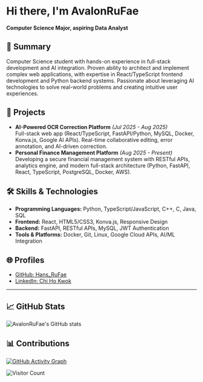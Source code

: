 # Hi there, I'm AvalonRuFae

**Computer Science Major, aspiring Data Analyst**

## 📝 Summary

Computer Science student with hands-on experience in full-stack development and AI integration. Proven ability to architect and implement complex web applications, with expertise in React/TypeScript frontend development and Python backend systems. Passionate about leveraging AI technologies to solve real-world problems and creating intuitive user experiences.

## 🚀 Projects

- **AI-Powered OCR Correction Platform** _(Jul 2025 - Aug 2025)_  
  Full-stack web app (React/TypeScript, FastAPI/Python, MySQL, Docker, Konva.js, Google AI APIs). Real-time collaborative editing, error annotation, and AI-driven correction.
- **Personal Finance Management Platform** _(Aug 2025 - Present)_  
  Developing a secure financial management system with RESTful APIs, analytics engine, and modern full-stack architecture (Python, FastAPI, React, TypeScript, PostgreSQL, Docker, AWS).

## 🛠️ Skills & Technologies

- **Programming Languages:** Python, TypeScript/JavaScript, C++, C, Java, SQL
- **Frontend:** React, HTML5/CSS3, Konva.js, Responsive Design
- **Backend:** FastAPI, RESTful APIs, MySQL, JWT Authentication
- **Tools & Platforms:** Docker, Git, Linux, Google Cloud APIs, AI/ML Integration

## 🌐 Profiles

- [GitHub: Hans_RuFae](https://github.com/AvalonRuFae)
- [LinkedIn: Chi Ho Kwok](https://www.linkedin.com/in/chi-ho-kwok-8168642b8)

---

## 📈 GitHub Stats

![AvalonRuFae's GitHub stats](https://github-readme-stats.vercel.app/api?username=AvalonRuFae&show_icons=true&theme=radical)

## 📊 Contributions

[![GitHub Activity Graph](https://github-readme-activity-graph.vercel.app/graph?username=AvalonRuFae&theme=github-compact&area=true&hide_title=false)](https://github.com/Ashutosh00710/github-readme-activity-graph)

![Visitor Count](https://komarev.com/ghpvc/?username=AvalonRuFae&color=blue)
